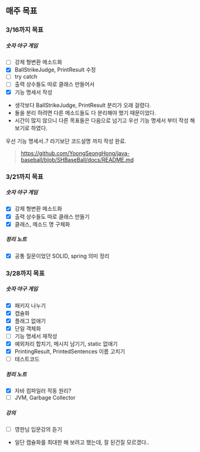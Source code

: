 ## 매주 목표

### 3/16까지 목표
##### 숫자 야구 게임
- [ ] 강제 형변환 메소드화
- [x] BallStrikeJudge, PrintResult 수정
- [ ] try catch
- [ ] 출력 상수들도 따로 클래스 만들어서
- [x] 기능 명세서 작성
* 생각보다 BallStrikeJudge, PrintResult 분리가 오래 걸렸다.
* 둘을 분리 하려면 다른 메소드들도 다 분리해야 했기 때문이었다.
* 시간이 많지 않으니 다른 목표들은 다음으로 넘기고 우선 기능 명세서 부터 작성 해 보기로 하였다.


우선 기능 명세서..? 라기보단 코드설명 까지 작성 완료.
> https://github.com/YoongSeongHong/java-baseball/blob/SHBaseBall/docs/README.md


### 3/21까지 목표
##### 숫자 야구 게임
- [x] 강제 형변환 메소드화
- [x] 출력 상수들도 따로 클래스 만들기
- [x] 클래스, 메소드 명 구체화

##### 정리 노트
- [x] 공통 질문이었던 SOLID, spring 의미 정리


### 3/28까지 목표
##### 숫자 야구 게임
- [x] 패키지 나누기
- [x] 캡슐화
- [x] 플래그 없애기
- [x] 단일 객체화
- [ ] 기능 명세서 재작성
- [x] 예외처리 합치기, 메시지 남기기, static 없애기
- [x] PrintingResult, PrintedSentences 이름 고치기
- [ ] 테스트코드

##### 정리 노트
- [x] 자바 컴파일러 작동 원리?
- [ ] JVM, Garbage Collector

##### 강의
- [ ] 영한님 입문강의 듣기

* 일단 캡슐화를 최대한 해 보려고 했는데, 잘 된건질 모르겠다..